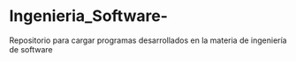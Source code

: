 # Ingenieria_Software-
Repositorio para cargar programas desarrollados en la materia de ingeniería de software
